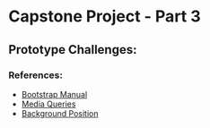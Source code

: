 # Capstone Project - Part 3
## Prototype Challenges:

### References:
* [Bootstrap Manual](https://getbootstrap.com/)
* [Media Queries](https://www.w3schools.com/css/css_rwd_mediaqueries.asp)
* [Background Position](https://developer.mozilla.org/en-US/docs/Web/CSS/background-position)
